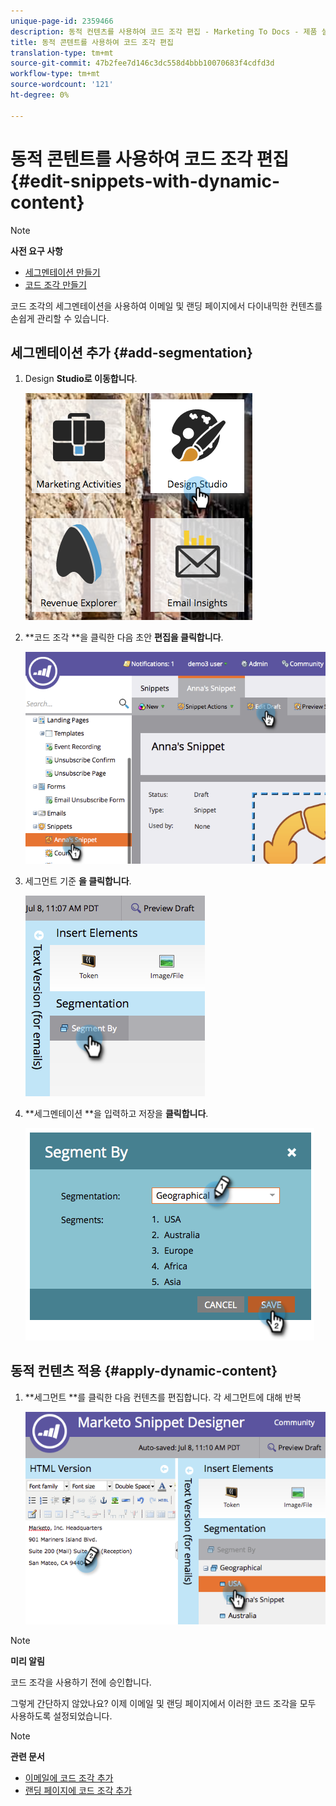 ```yaml
---
unique-page-id: 2359466
description: 동적 컨텐츠를 사용하여 코드 조각 편집 - Marketing To Docs - 제품 설명서
title: 동적 콘텐트를 사용하여 코드 조각 편집
translation-type: tm+mt
source-git-commit: 47b2fee7d146c3dc558d4bbb10070683f4cdfd3d
workflow-type: tm+mt
source-wordcount: '121'
ht-degree: 0%

---
```



# 동적 콘텐트를 사용하여 코드 조각 편집 {#edit-snippets-with-dynamic-content}

>[!NOTE]
>
>**사전 요구 사항**
>
>* [세그멘테이션 만들기](../../../../product-docs/personalization/segmentation-and-snippets/segmentation/create-a-segmentation.md)
>* [코드 조각 만들기](create-a-snippet.md)

>



코드 조각의 세그멘테이션을 사용하여 이메일 및 랜딩 페이지에서 다이내믹한 컨텐츠를 손쉽게 관리할 수 있습니다.

## 세그멘테이션 추가 {#add-segmentation}

1. Design **Studio로 이동합니다**.

   ![](assets/designstudio-1.png)

1. **코드 조각 **을 클릭한 다음 초안 **편집을 클릭합니다**.

   ![](assets/image2014-9-16-8-3a59-3a14.png)

1. 세그먼트 기준 **을 클릭합니다**.

   ![](assets/image2014-9-16-8-3a59-3a27.png)

1. **세그멘테이션 **을 입력하고 저장을 **클릭합니다**.

   ![](assets/image2014-9-16-8-3a59-3a42.png)

## 동적 컨텐츠 적용 {#apply-dynamic-content}

1. **세그먼트 **를 클릭한 다음 컨텐츠를 편집합니다. 각 세그먼트에 대해 반복

   ![](assets/image2014-9-16-8-3a59-3a59.png)

>[!NOTE]
>
>**미리 알림**
>
>코드 조각을 사용하기 전에 승인합니다.

그렇게 간단하지 않았나요? 이제 이메일 및 랜딩 페이지에서 이러한 코드 조각을 모두 사용하도록 설정되었습니다.

>[!NOTE]
>
>**관련 문서**
>
>* [이메일에 코드 조각 추가](../../../../product-docs/email-marketing/general/functions-in-the-editor/add-a-snippet-to-an-email.md)
>* [랜딩 페이지에 코드 조각 추가](../../../../product-docs/demand-generation/landing-pages/personalizing-landing-pages/add-a-snippet-to-a-landing-page.md)

>



